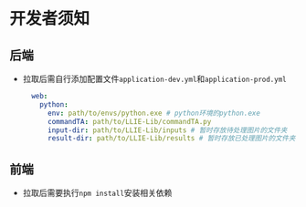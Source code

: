 # 开发者须知
## 后端
- 拉取后需自行添加配置文件`application-dev.yml`和`application-prod.yml`
  ```yml
    web:
      python:
        env: path/to/envs/python.exe # python环境的python.exe
        commandTA: path/to/LLIE-Lib/commandTA.py
        input-dir: path/to/LLIE-Lib/inputs # 暂时存放待处理图片的文件夹
        result-dir: path/to/LLIE-Lib/results # 暂时存放已处理图片的文件夹
  ```

## 前端
- 拉取后需要执行`npm install`安装相关依赖